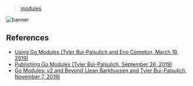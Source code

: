 > [modules](../)

![banner](/go/photos/banner.png)

## References

* [Using Go Modules (Tyler Bui-Palsulich and Eno Compton, March 19, 2019)](https://go.dev/blog/using-go-modules)
* [Publishing Go Modules (Tyler Bui-Palsulich, September 26, 2019)](https://go.dev/blog/publishing-go-modules)
* [Go Modules: v2 and Beyond (Jean Barkhuysen and Tyler Bui-Palsulich, November 7, 2019)](https://go.dev/blog/v2-go-modules)
